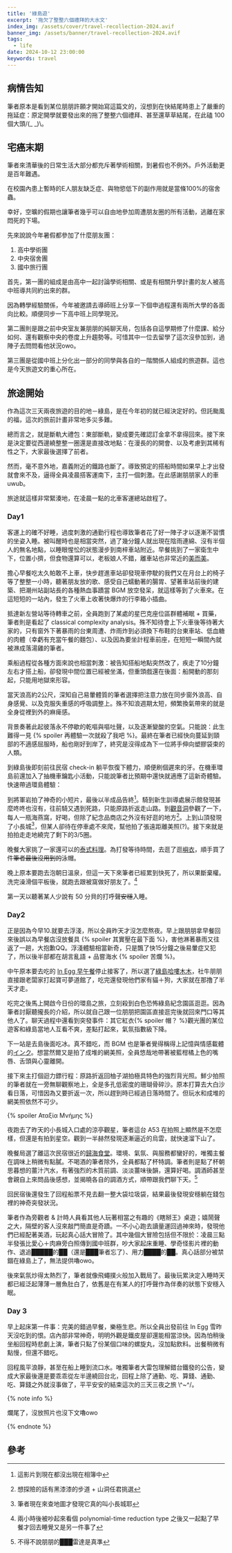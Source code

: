 ```yaml
---
title: '綠島遊'
excerpt: '拖欠了整整六個禮拜的大水文'
index_img: /assets/cover/travel-recollection-2024.avif
banner_img: /assets/banner/travel-recollection-2024.avif
tags:
  - life
date: 2024-10-12 23:00:00
keywords: travel
---
```


<!-- Latex Protector: Remove "@" before use -->
<!--@lp:skip-all-->
<!--@lp:skip-some-->

<!-- EMSP Replacer: Auto replacement of double full-width white-space with &emsp;&emsp; -->

<!-- Spoiler Replacer: Replace ||text||  with {% spoiler text %} -->
<!--@sprp:skip-all-->

<!-- Footnote Reposer: Auto repositioning of all the footnotes in post -->
<!--@ft:skip-all-->

## 病情告知

筆者原本是看到某位朋朋許願才開始寫這篇文的，沒想到在快結尾時患上了嚴重的拖延症：原定開學就要發出來的拖了整整六個禮拜、甚至還草草結尾，在此磕 100 個大頭/(\_ \_)\。

## 宅癌末期

筆者來清華後的日常生活大部分都充斥著學術相關，到暑假也不例外。戶外活動更是百年難遇。

在校園內患上暫時的E人朋友缺乏症、與物慾低下的副作用就是當條100%的宿舍蟲。

幸好，空曠的假期也讓筆者幾乎可以自由地參加周遭朋友圈的所有活動，逃離在家悶死的下場。

先來說說今年暑假都參加了什麼朋友團：
1. 高中學術團
2. 中央宿舍團
3. 國中旅行團

首先，第一團的組成是由高中一起討論學術相關、或是有相關升學計畫的友人被高中班導共同約出來的群。

因為轉學經驗關係，今年被邀請去導師班上分享一下個申過程還有兩所大學的各面向比較。順便同步一下高中班上同學現況。

第二團則是跟之前中央室友兼朋朋的純聊天局，包括各自這學期修了什麼課、給分如何、還有觀察中央的卷度上升趨勢等。可惜其中一位去留學了這次沒參加到，過陣子去問問看他狀況owo。

第三團是從國中班上分化出一部分的同學與各自的一階關係人組成的旅遊群。這也是今天旅遊文的重心所在。

## 旅途開始

作為這次三天兩夜旅遊的目的地－綠島，是在今年初的就已經決定好的。但託颱風的福，這次的旅前計畫非常地多災多難。

總而言之，就是斷軌大禮包：東部斷軌，變成要先確認訂金拿不拿得回來。接下來是決定要從西邊繞整整一圈還是直接改地點：在漫長的的開會、以及考慮到其稀有性之下，大家最後選擇了前者。

然而，毫不意外地，嘉義附近的鐵路也斷了。導致預定的搭船時間如果早上才出發就會來不及，逼得全員凌晨搭客運南下，主打一個刺激。在此感謝朋朋家人的車uwub。

旅途就這樣非常緊湊地，在凌晨一點的北車客運總站啟程了。

### Day1

客運上的確不好睡，過度刺激的通勤行程也導致筆者花了好一陣子才以逐漸不習慣的坐姿入睡。被叫醒時也是相當突然，過了幾分鐘人就出現在陰雨連綿、沒有半個人的無名地點，以睡眼惺忪的狀態漫步到南梓車站附近。早餐挑到了一家衛生中下，位置小擠，但食物還算可以，老板娘人不錯，離車站也非常近的[美而美][day1_breakfast]。

擔心早餐吃太久帕敢不上車，快步趕進車站卻發現車停駛的我們又在月台上的椅子等了整整一小時，聽著朋友放的歌、感受自己蠕動著的腸胃、望著車站前後的建築、把潮州站副站長的各種熱血事蹟當 BGM 放空發呆，就這樣等到了火車來。在這短短的一站內，發生了火車上收著快爆炸的行李箱小插曲。

抵達新左營站等待轉車之前，全員跑到了某處的星巴克座位區群體補眠 + 買藥，筆者則是看起了 classical complexity analysis。殊不知待會上下火車後等待著大家的，只有窗外下著暴雨的台東周遭、炸雨炸到必須換下布鞋的台東車站、低血糖的肉體（幸虧有充當午餐的麵包）、以及因為要坐計程車前座，在短短一瞬間內就被淋成落湯雞的筆者。

乘船過程從各種方面來說也相當刺激：被告知搭船地點突然改了，疾走了10分鐘左右才搭上船，卻發現中間位置已經被坐滿，但重頭戲還在後面：船開動的那刻起，只能用地獄來形容。

當天浪高約2公尺，深知自己易暈體質的筆者選擇把注意力放在同步窗外浪高、自身感覺、以及克服失重感的呼吸調整上。殊不知浪週期太短，頻繁換氣帶來的就是全身從裡到外的麻痺感。

背景奏著此起彼落永不停歇的乾嘔與嘔吐聲，以及逐漸變酸的空氣。只能說：此生難得一見 {% spoiler 再體驗一次就殺了我吧 %}。最終在筆者已經快向蔓延到頸部的不適感屈服時，船也剛好到岸了，終究是沒得成為下一位將手伸向塑膠袋束的人類。

到綠島後即刻前往民宿 check-in 躺平恢復下體力，順便刷個遲來的牙。在機車環島前還加入了抽機車鑰匙小活動，只能說筆者比預期中還快就適應了這新奇體驗。快速帶過環島體驗：

到將軍岩拍了神奇的小短片，最後以半成品告終[^1]。騎到新生訓導處展示館發現甚麼咚咚也沒有，往前騎又遇到死路，只能原路折返走山路。到[觀音洞][guanyin_cave]參觀了一下，每人一瓶海燕窩，好喝，但除了紀念品商店之外沒有好逛的地方[^2]。上到山頂發現了小長城[^3]，但某人卻待在停車處不來爬，幫他拍了張遠距離美照(?)。接下來就是拍拍走走地繞完了剩下的3/5圈。

晚餐大家挑了一家還可以的[泰式料理][day1_dinner]。為打發等待時間，去逛了逛[嶼衣][day1_shop]，順手買了件~~筆者最後沒用到的~~泳帽。

晚上原本要跑去泡朝日溫泉，但這一天下來筆者已經累到快死了，所以果斷棄權。洗完澡滑個平板後，就跑去跟被窩做好朋友了。[^4]

第一天以聽著某人少說有 50 分貝的打呼聲~~安穩~~入睡。

### Day2

正是因為今早10.就要去浮淺，所以全員昨天才沒怎麼熬夜。早上跟朋朋拿早餐回來後誤以為早餐店沒放餐具 {% spoiler 其實壓在最下面 %}，害他淋著暴雨又往返了一趟，大抱歉QQ。浮淺體驗相當新奇，只是飄了快15分鐘之後易暈症又犯了，所以後半部都在胡言亂語 + 品嘗海水 {% spoiler 苦爛 %}。

中午原本要去吃的 [In Egg 早午餐][in_egg]停止接客了，所以選了[綠島哈嘍木木][wood_2]，社牛朋朋直接跟老闆家打起寶可夢道館了，吃完還發現他們家有貓＋狗，大家就在那撸了半天才走。

吃完之後馬上開啟今日份的環島之旅，立刻殺到白色恐怖綠島紀念園區逛逛。因為筆者討厭聽攏長的介紹，所以就自己跟一位朋朋把園區直接逛完後就回來門口等其他人了。聊天過程中還看到突發事件：其它紅衣{% spoiler 帽？ %}觀光團的某位遊客和綠島當地人互看不爽，差點打起來，氣氛指數級下降。

下一站是去島後面吃冰。真不錯吃，而 BGM 也是筆者覺得稱得上記憶與情感載體的[インク][ink]。想當然爾又是拍了成堆的網美照，全員悠哉地帶著被藍柑橘上色的嘴唇、舌頭與心靈離開。

接下來主打個迴力鏢行程：原路折返回柚子湖拍極具特色的強烈背光照。鮮少拍照的筆者就在一旁無聊觀察地上，全是多孔低密度的珊瑚骨碎沙。原本打算去大白沙看日落，可惜因為又要折返一次，所以趕到時已經過日落時間了。但玩水和成堆的網美照依然不可少。

{% spoiler Αταξία Μνήμης %}

夜跑去了昨天的小長城入口處的涼亭觀星，筆者這台 A53 在拍照上顯然是不怎麼樣，但還是有拍到星空。觀到一半赫然發現逐漸逼近的烏雲，就快速溜下山了。

晚餐局選了離這次民宿很近的[歸海食堂][day2_dinner]。環境、氣氛、與服務都蠻好的，唯獨主餐在調味上稍微有點膩。不喝酒的筆者除外，全員都點了杯特調。筆者則是點了杯朝思暮想的薑汁汽水，有著強烈的木質前調、淡淡薑味後韻，還算好喝。調酒師甚至會親自上來問品後感想，並揭曉各自的調酒方式，順帶跟我們聊下天。[^5]

回民宿後還發生了回程船票不見去翻一整大袋垃圾袋，結果最後發現安穩躺在錢包裡的神奇突發狀況。

筆者作為旁觀者 & 計時人員看其他人玩著相當之有趣的《瞎掰王》桌遊；嬉鬧聲之大，隔壁的客人沒來敲門簡直是奇蹟。一不小心跑去讀量運回過神來時，發現他們已經配著美酒，玩起真心話大冒險了。其中幾個大冒險包括但不限於：凌晨三點半發張比愛心＋肉麻旁白照傳到國中班群，吵大家起床重睡、學奇怪影片裡的動作、退追█████的██（還是███筆者忘了）、用力████的██。真心話部分被禁錮在綠島上了，無法提供嚕owo。

後來氣氛炒得太熱烈了，筆者就像飛蠅撲火般加入戰局了。最後玩累決定入睡時天都已經泛起薄薄一層魚肚白了，依舊是在有某人的打呼聲作為伴奏的狀態下安穩入眠。

### Day 3

早上起床第一件事：完美的錯過早餐，樂極生悲。所以全員出發前往 In Egg 雪昨天沒吃到的恨。店內部非常神奇，明明外觀是鐵皮屋卻還能相當涼快。因為怕稍後坐船回程時悲劇上演，筆者只點了份某個口味的螺旋丸，沒加點飲料。出餐稍微有點慢，但還不錯吃。

回程風平浪靜，甚至在船上睡到流口水。唯獨筆者大雷包理解錯台鐵發的公告，變成大家最後還是要乖乖從左半邊繞回台北，回程上除了通勤、吃、算錢、通勤、吃、算錢之外就沒事做了，平平安安的結束這次的三天三夜之旅 \\^~^/。

{% note info %}

爛尾了，沒放照片也沒下文嚕owo

{% endnote %}

## 參考

[^1]: 這影片到現在都沒出現在相簿中
[^2]: 想探險的話有黑漆漆的步道 + 山洞任君挑選
[^3]: 筆者現在來查地圖才發現它真的叫小長城耶
[^4]: 兩小時後被吵起來看個 polynomial-time reduction type 之後又一起點了早餐才回去睡覺又是另一件事了
[^5]: 不得不說朋朋的███雷達是真準

[day1_breakfast]: <https://www.google.com/maps/@22.7270733,120.3248101,3a,37.6y,3.49h,90.1t/data=!3m10!1e1!3m8!1skMiMrPq7WhWL4K1nocTgPQ!2e0!6shttps:%2F%2Fstreetviewpixels-pa.googleapis.com%2Fv1%2Fthumbnail%3Fcb_client%3Dmaps_sv.tactile%26w%3D900%26h%3D600%26pitch%3D-0.10251315522312154%26panoid%3DkMiMrPq7WhWL4K1nocTgPQ%26yaw%3D3.4927202819319985!7i16384!8i8192!9m2!1b1!2i24?coh=205410&entry=ttu>
[guanyin_cave]: <https://maps.app.goo.gl/kD3hFVY5Ga7zv6nA8>
[day1_dinner]: <https://maps.app.goo.gl/mxajAZw7BjCoee5PA>
[day1_shop]: <https://maps.app.goo.gl/BRcDZNWM2r91iDNT8>
[in_egg]: <https://maps.app.goo.gl/nMSqESjF4mH6Mqt36>
[wood_2]: <https://maps.app.goo.gl/MLCea5U7LZHGcFo99>
[ink]: <https://youtu.be/IfOaTNIocgI?si=vcbuME3ioyGVvQT4>
[day2_dinner]: <https://maps.app.goo.gl/gW7k9BjZMheKcDN76>
